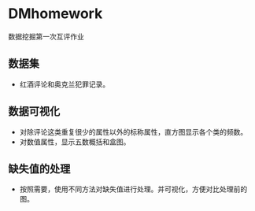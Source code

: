 # DMhomework
数据挖掘第一次互评作业

## 数据集
 * 红酒评论和奥克兰犯罪记录。
## 数据可视化
 * 对除评论这类重复很少的属性以外的标称属性，直方图显示各个类的频数。
 * 对数值属性，显示五数概括和盒图。
## 缺失值的处理
 * 按照需要，使用不同方法对缺失值进行处理。并可视化，方便对比处理前的图。
